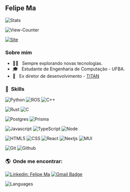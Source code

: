 <h2>Felipe Ma</h2>

![Stats](https://github-readme-stats.vercel.app/api?username=FelipMa&theme=tokyonight)

![View-Counter](https://komarev.com/ghpvc/?username=FelipMa&color=006bed)

[![Site](https://img.shields.io/badge/felipema.dev.br-up-blue.svg)](https://felipema.dev.br/)

<h3>Sobre mim</h3>

- 👨‍💻 &nbsp; Sempre explorando novas tecnologias.
- 🎓 &nbsp; Estudante de Engenharia de Computação - UFBA.
- 💼 &nbsp; Ex diretor de desenvolvimento - <a href="https://titanci.com.br/">TITAN</a>

<h3> 🚀 &nbsp;Skills </h3>

![Python](https://img.shields.io/badge/Python-3776AB.svg?style=for-the-badge&logo=Python&logoColor=white)
![ROS](https://img.shields.io/badge/ROS-22314E.svg?style=for-the-badge&logo=ROS&logoColor=white)
![C++](https://img.shields.io/badge/C++-00599C.svg?style=for-the-badge&logo=C++&logoColor=white)

![Rust](https://img.shields.io/badge/Rust-000000.svg?style=for-the-badge&logo=Rust&logoColor=white)
![C](https://img.shields.io/badge/C-A8B9CC.svg?style=for-the-badge&logo=C&logoColor=black)

![Postgres](https://img.shields.io/badge/PostgreSQL-4169E1.svg?style=for-the-badge&logo=PostgreSQL&logoColor=white)
![Prisma](https://img.shields.io/badge/Prisma-2D3748.svg?style=for-the-badge&logo=Prisma&logoColor=white)

![Javascript](https://img.shields.io/badge/JavaScript-F7DF1E.svg?style=for-the-badge&logo=JavaScript&logoColor=black)
![TypeScript](https://img.shields.io/badge/TypeScript-3178C6.svg?style=for-the-badge&logo=TypeScript&logoColor=white)
![Node](https://img.shields.io/badge/Node.js-339933.svg?style=for-the-badge&logo=nodedotjs&logoColor=white)

![HTML5](https://img.shields.io/badge/HTML5-E34F26.svg?style=for-the-badge&logo=HTML5&logoColor=white)
![CSS](https://img.shields.io/badge/CSS3-1572B6.svg?style=for-the-badge&logo=CSS3&logoColor=white)
![React](https://img.shields.io/badge/React-61DAFB.svg?style=for-the-badge&logo=React&logoColor=black)
![Nextjs](https://img.shields.io/badge/Next.js-000000.svg?style=for-the-badge&logo=nextdotjs&logoColor=white)
![MUI](https://img.shields.io/badge/MUI-007FFF.svg?style=for-the-badge&logo=MUI&logoColor=white)

![Git](https://img.shields.io/badge/Git-F05032.svg?style=for-the-badge&logo=Git&logoColor=white)
![Github](https://img.shields.io/badge/GitHub-181717.svg?style=for-the-badge&logo=GitHub&logoColor=white)

<h3> 🌎 &nbsp;Onde me encontrar: </h3>

[![Linkedin: Felipe Ma](https://img.shields.io/badge/LinkedIn-0A66C2.svg?style=for-the-badge&logo=LinkedIn&logoColor=white)](https://www.linkedin.com/in/felipe-ma-0933a6274/)
[![Gmail Badge](https://img.shields.io/badge/Gmail-EA4335.svg?style=for-the-badge&logo=Gmail&logoColor=white)](mailto:felipeapenburg@gmail.com)

![Languages](https://github-readme-stats.vercel.app/api/top-langs/?username=FelipMa&layout=compact&theme=tokyonight)
